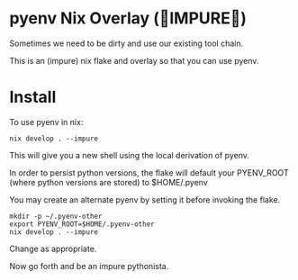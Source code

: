 # pyenv Nix Overlay (👹IMPURE🐍)

Sometimes we need to be dirty and use our existing tool chain.

This is an (impure) nix flake and overlay so that you can use pyenv.

# Install

To use pyenv in nix:


`nix develop . --impure`

This will give you a new shell using the local derivation of pyenv.

In order to persist python versions, the flake will default your PYENV_ROOT (where python versions are stored)
to $HOME/.pyenv 

You may create an alternate pyenv by setting it before invoking the flake.

```
mkdir -p ~/.pyenv-other
export PYENV_ROOT=$HOME/.pyenv-other
nix develop . --impure

```

Change as appropriate.

Now go forth and be an impure pythonista.
